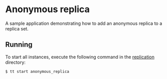 # Anonymous replica

A sample application demonstrating how to add an anonymous replica to a replica set.

## Running

To start all instances, execute the following command in the [replication](../../../replication) directory:

```console
$ tt start anonymous_replica
```
